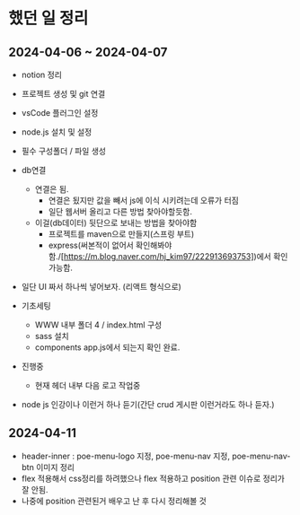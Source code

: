 # 했던 일 정리

## 2024-04-06 ~ 2024-04-07

- notion 정리
- 프로젝트 생성 및 git 연결
- vsCode 플러그인 설정
- node.js 설치 및 설정
- 필수 구성폴더 / 파일 생성
- db연결
  - 연결은 됨.
    - 연결은 됬지만 값을 빼서 js에 이식 시키려는데 오류가 터짐
    - 일단 웹서버 올리고 다른 방법 찾아야할듯함.
  - 이걸(db데이터) 뒷단으로 보내는 방법을 찾아야함
    - 프로젝트를 maven으로 만들지(스프링 부트)
    - express(써본적이 없어서 확인해봐야함./[https://m.blog.naver.com/hj_kim97/222913693753])에서 확인 가능함.
- 일단 UI 짜서 하나씩 넣어보자. (리액트 형식으로)

- 기초세팅

  - WWW 내부 폴더 4 / index.html 구성
  - sass 설치
  - components app.js에서 되는지 확인 완료.

- 진행중

  - 현재 헤더 내부 다음 로고 작업중

- node js 인강이나 이런거 하나 듣기(간단 crud 게시판 이런거라도 하나 듣자.)

## 2024-04-11

- header-inner : poe-menu-logo 지정, poe-menu-nav 지정, poe-menu-nav-btn 이미지 정리
- flex 적용해서 css정리를 하려했으나 flex 적용하고 position 관련 이슈로 정리가 잘 안됨.
- 나중에 position 관련된거 배우고 난 후 다시 정리해볼 것
